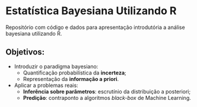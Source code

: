 # Estatística Bayesiana Utilizando R

Repositório com código e dados para apresentação introdutória a análise bayesiana utilizando R.

## Objetivos:

* Introduzir o paradigma bayesiano:
    - Quantificação probabilística da __incerteza__;
    - Representação da __informação a priori__.
* Aplicar a problemas reais:
    - __Inferência sobre parâmetros__: escrutínio da distribuição a posteriori;
    - __Predição__: contraponto a algoritmos _black-box_ de Machine Learning.
